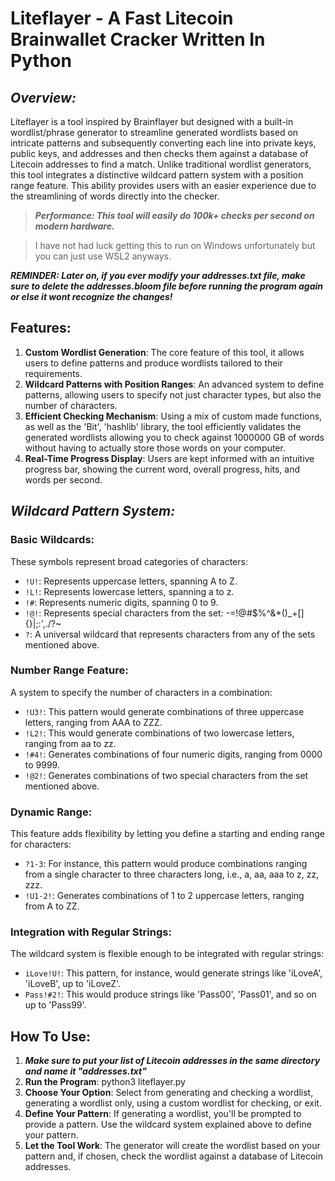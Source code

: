 # Liteflayer - A Fast Litecoin Brainwallet Cracker Written In Python

## ***Overview:***

Liteflayer is a tool inspired by Brainflayer but designed with a built-in wordlist/phrase generator to streamline generated wordlists based on intricate patterns and subsequently converting each line into private keys, public keys, and addresses and then checks them against a database of Litecoin addresses to find a match. Unlike traditional wordlist generators, this tool integrates a distinctive wildcard pattern system with a position range feature. This ability provides users with an easier experience due to the streamlining of words directly into the checker.

> ***Performance: This tool will easily do 100k+ checks per second on modern hardware.***

> I have not had luck getting this to run on Windows unfortunately but you can just use WSL2 anyways.

***REMINDER: Later on, if you ever modify your addresses.txt file, make sure to delete the addresses.bloom file before running the program again or else it wont recognize the changes!***



## Features:

1. **Custom Wordlist Generation**: The core feature of this tool, it allows users to define patterns and produce wordlists tailored to their requirements.
2. **Wildcard Patterns with Position Ranges**: An advanced system to define patterns, allowing users to specify not just character types, but also the number of characters.
3. **Efficient Checking Mechanism**: Using a mix of custom made functions, as well as the 'Bit', 'hashlib' library, the tool efficiently validates the generated wordlists allowing you to check against 1000000 GB of words without having to actually store those words on your computer.
4. **Real-Time Progress Display**: Users are kept informed with an intuitive progress bar, showing the current word, overall progress, hits, and words per second.

## ***Wildcard Pattern System:***

### Basic Wildcards:

These symbols represent broad categories of characters:

- `!U!`: Represents uppercase letters, spanning A to Z.
- `!L!`: Represents lowercase letters, spanning a to z.
- `!#`: Represents numeric digits, spanning 0 to 9.
- `!@!`: Represents special characters from the set: -=!@#$%^&*()_+[]\{}|;:',./?~
- `?`: A universal wildcard that represents characters from any of the sets mentioned above.

### Number Range Feature:

A system to specify the number of characters in a combination:

- `!U3!`: This pattern would generate combinations of three uppercase letters, ranging from AAA to ZZZ.
- `!L2!`: This would generate combinations of two lowercase letters, ranging from aa to zz.
- `!#4!`: Generates combinations of four numeric digits, ranging from 0000 to 9999.
- `!@2!`: Generates combinations of two special characters from the set mentioned above.

### Dynamic Range:

This feature adds flexibility by letting you define a starting and ending range for characters:

- `?1-3`: For instance, this pattern would produce combinations ranging from a single character to three characters long, i.e., a, aa, aaa to z, zz, zzz.
- `!U1-2!`: Generates combinations of 1 to 2 uppercase letters, ranging from A to ZZ.

### Integration with Regular Strings:

The wildcard system is flexible enough to be integrated with regular strings:

- `iLove!U!`: This pattern, for instance, would generate strings like 'iLoveA', 'iLoveB', up to 'iLoveZ'.
- `Pass!#2!`: This would produce strings like 'Pass00', 'Pass01', and so on up to 'Pass99'.

## How To Use:

1. ***Make sure to put your list of Litecoin addresses in the same directory and name it "addresses.txt"***
2. **Run the Program**: python3 liteflayer.py
3. **Choose Your Option**: Select from generating and checking a wordlist, generating a wordlist only, using a custom wordlist for checking, or exit.
4. **Define Your Pattern**: If generating a wordlist, you'll be prompted to provide a pattern. Use the wildcard system explained above to define your pattern.
5. **Let the Tool Work**: The generator will create the wordlist based on your pattern and, if chosen, check the wordlist against a database of Litecoin addresses.


